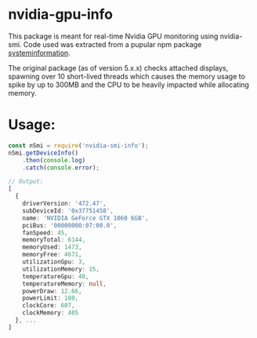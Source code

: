# nvidia-gpu-info

This package is meant for real-time Nvidia GPU monitoring using nvidia-smi. Code used was extracted from a pupular npm package [systeminformation](https://github.com/sebhildebrandt/systeminformation).

The original package (as of version 5.x.x) checks attached displays, spawning over 10 short-lived threads which causes the memory usage to spike by up to 300MB and the CPU to be heavily impacted while allocating memory.

# Usage:
```typescript
const nSmi = require('nvidia-smi-info');
nSmi.getDeviceInfo()
    .then(console.log)
    .catch(console.error);

// Output:
[
  {
    driverVersion: '472.47',
    subDeviceId: '0x37751458',
    name: 'NVIDIA GeForce GTX 1060 6GB',
    pciBus: '00000000:07:00.0',
    fanSpeed: 45,
    memoryTotal: 6144,
    memoryUsed: 1473,
    memoryFree: 4671,
    utilizationGpu: 3,
    utilizationMemory: 15,
    temperatureGpu: 40,
    temperatureMemory: null,
    powerDraw: 12.66,
    powerLimit: 180,
    clockCore: 607,
    clockMemory: 405
  }, ...
]
```
